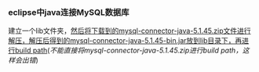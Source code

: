 ### eclipse中java连接MySQL数据库

建立一个lib文件夹，<u>然后将下载到的mysql-connector-java-5.1.45.zip文件进行解压，解压后得到的mysql-connector-java-5.1.45-bin.jar放到lib目录下，再进行build path</u>(*不能直接将mysql-connector-java-5.1.45.zip进行build path，这样会出错*)
